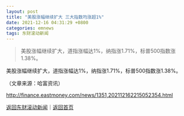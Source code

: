 ```yaml
---
layout: post
title: "美股涨幅继续扩大 三大指数均涨超1%"
date: 2021-12-16 04:31:29 +0800
categories: emnews
tags: 东财滚动新闻
---
```

> 美股涨幅继续扩大，道指涨幅达1%，纳指涨1.71%，标普500指数涨1.38%。

<p>美股涨幅继续扩大，道指涨幅达1%，纳指涨1.71%，标普500指数涨1.38%。</p><p class="em_media">（文章来源：哈富资讯）</p>

<http://finance.eastmoney.com/news/1351,202112162215052354.html>

[返回东财滚动新闻](//finews.withounder.com/emnews/)｜[返回首页](//finews.withounder.com/)
